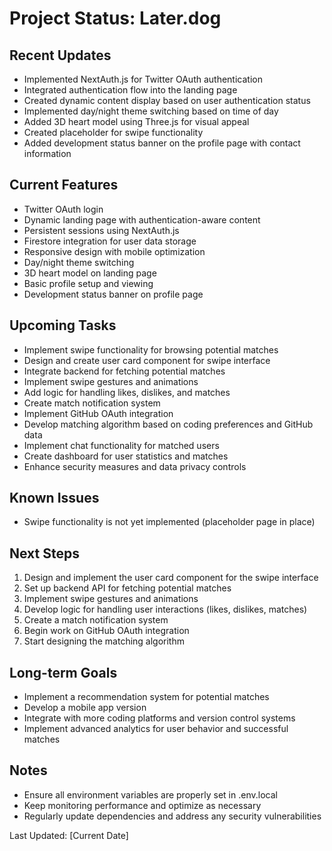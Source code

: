 # Project Status: Later.dog

## Recent Updates
- Implemented NextAuth.js for Twitter OAuth authentication
- Integrated authentication flow into the landing page
- Created dynamic content display based on user authentication status
- Implemented day/night theme switching based on time of day
- Added 3D heart model using Three.js for visual appeal
- Created placeholder for swipe functionality
- Added development status banner on the profile page with contact information

## Current Features
- Twitter OAuth login
- Dynamic landing page with authentication-aware content
- Persistent sessions using NextAuth.js
- Firestore integration for user data storage
- Responsive design with mobile optimization
- Day/night theme switching
- 3D heart model on landing page
- Basic profile setup and viewing
- Development status banner on profile page

## Upcoming Tasks
- Implement swipe functionality for browsing potential matches
- Design and create user card component for swipe interface
- Integrate backend for fetching potential matches
- Implement swipe gestures and animations
- Add logic for handling likes, dislikes, and matches
- Create match notification system
- Implement GitHub OAuth integration
- Develop matching algorithm based on coding preferences and GitHub data
- Implement chat functionality for matched users
- Create dashboard for user statistics and matches
- Enhance security measures and data privacy controls

## Known Issues
- Swipe functionality is not yet implemented (placeholder page in place)

## Next Steps
1. Design and implement the user card component for the swipe interface
2. Set up backend API for fetching potential matches
3. Implement swipe gestures and animations
4. Develop logic for handling user interactions (likes, dislikes, matches)
5. Create a match notification system
6. Begin work on GitHub OAuth integration
7. Start designing the matching algorithm

## Long-term Goals
- Implement a recommendation system for potential matches
- Develop a mobile app version
- Integrate with more coding platforms and version control systems
- Implement advanced analytics for user behavior and successful matches

## Notes
- Ensure all environment variables are properly set in .env.local
- Keep monitoring performance and optimize as necessary
- Regularly update dependencies and address any security vulnerabilities

Last Updated: [Current Date]